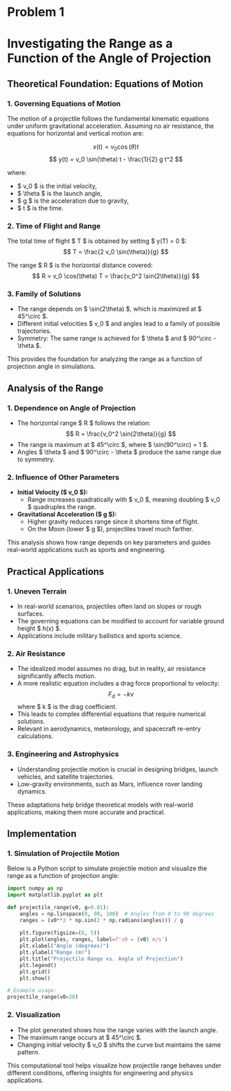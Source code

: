 # Problem 1
# Investigating the Range as a Function of the Angle of Projection

## Theoretical Foundation: Equations of Motion

### 1. Governing Equations of Motion
The motion of a projectile follows the fundamental kinematic equations under uniform gravitational acceleration. Assuming no air resistance, the equations for horizontal and vertical motion are:

$$
 x(t) = v_0 \cos(\theta) t
$$
$$
 y(t) = v_0 \sin(\theta) t - \frac{1}{2} g t^2
$$

where:
- $ v_0 $ is the initial velocity,
- $ \theta $ is the launch angle,
- $ g $ is the acceleration due to gravity,
- $ t $ is the time.

### 2. Time of Flight and Range
The total time of flight $ T $ is obtained by setting $ y(T) = 0 $:
$$
 T = \frac{2 v_0 \sin(\theta)}{g}
$$

The range $ R $ is the horizontal distance covered:
$$
 R = v_0 \cos(\theta) T = \frac{v_0^2 \sin(2\theta)}{g}
$$

### 3. Family of Solutions
- The range depends on $ \sin(2\theta) $, which is maximized at $ 45^\circ $.
- Different initial velocities $ v_0 $ and angles lead to a family of possible trajectories.
- Symmetry: The same range is achieved for $ \theta $ and $ 90^\circ - \theta $.

This provides the foundation for analyzing the range as a function of projection angle in simulations.



## Analysis of the Range

### 1. Dependence on Angle of Projection
- The horizontal range $ R $ follows the relation:
  $$
  R = \frac{v_0^2 \sin(2\theta)}{g}
  $$
- The range is maximum at $ 45^\circ $, where $ \sin(90^\circ) = 1 $.
- Angles $ \theta $ and $ 90^\circ - \theta $ produce the same range due to symmetry.

### 2. Influence of Other Parameters
- **Initial Velocity ($ v_0 $):**
  - Range increases quadratically with $ v_0 $, meaning doubling $ v_0 $ quadruples the range.
- **Gravitational Acceleration ($ g $):**
  - Higher gravity reduces range since it shortens time of flight.
  - On the Moon (lower $ g $), projectiles travel much farther.

This analysis shows how range depends on key parameters and guides real-world applications such as sports and engineering.



## Practical Applications

### 1. Uneven Terrain
- In real-world scenarios, projectiles often land on slopes or rough surfaces.
- The governing equations can be modified to account for variable ground height $ h(x) $.
- Applications include military ballistics and sports science.

### 2. Air Resistance
- The idealized model assumes no drag, but in reality, air resistance significantly affects motion.
- A more realistic equation includes a drag force proportional to velocity:
  $$
  F_d = -kv
  $$
  where $ k $ is the drag coefficient.
- This leads to complex differential equations that require numerical solutions.
- Relevant in aerodynamics, meteorology, and spacecraft re-entry calculations.

### 3. Engineering and Astrophysics
- Understanding projectile motion is crucial in designing bridges, launch vehicles, and satellite trajectories.
- Low-gravity environments, such as Mars, influence rover landing dynamics.

These adaptations help bridge theoretical models with real-world applications, making them more accurate and practical.



## Implementation

### 1. Simulation of Projectile Motion
Below is a Python script to simulate projectile motion and visualize the range as a function of projection angle:

```python
import numpy as np
import matplotlib.pyplot as plt

def projectile_range(v0, g=9.81):
    angles = np.linspace(0, 90, 100)  # Angles from 0 to 90 degrees
    ranges = (v0**2 * np.sin(2 * np.radians(angles))) / g
    
    plt.figure(figsize=(8, 5))
    plt.plot(angles, ranges, label=f'v0 = {v0} m/s')
    plt.xlabel("Angle (degrees)")
    plt.ylabel("Range (m)")
    plt.title("Projectile Range vs. Angle of Projection")
    plt.legend()
    plt.grid()
    plt.show()

# Example usage:
projectile_range(v0=20)
```

### 2. Visualization
- The plot generated shows how the range varies with the launch angle.
- The maximum range occurs at $ 45^\circ $.
- Changing initial velocity $ v_0 $ shifts the curve but maintains the same pattern.

This computational tool helps visualize how projectile range behaves under different conditions, offering insights for engineering and physics applications.